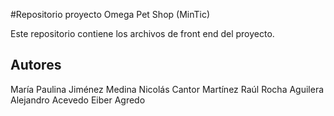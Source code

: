#Repositorio proyecto Omega Pet Shop (MinTic)

Este repositorio contiene los archivos de front end del proyecto.

## Autores

María Paulina Jiménez Medina
Nicolás Cantor Martínez
Raúl Rocha Aguilera
Alejandro Acevedo
Eiber Agredo



